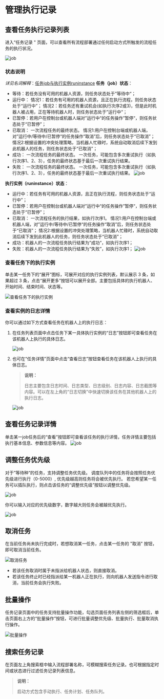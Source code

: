 # 管理执行记录

## 查看任务执行记录列表

进入“任务记录 " 页面，可以查看所有流程部署通过任何启动方式所触发的流程任务的执行状况。

![job](https://docimages.blob.core.chinacloudapi.cn/images/HAP/viewtaskrecord20211208.png)

### 状态说明
*详见名词解释*：[任务job与执行实例runinstance](./../../../Glossary.md)
**任务（job）状态**：

- 等待：若任务没有可用的机器人资源，则任务状态处于”等待中“；
- 运行中：
         情况1：若任务有可用的机器人资源，且正在执行流程，则任务状态处于“运行中”；
         情况2：若任务还有重试机会(如执行次序2或3)，但是此时机器人被占用，正在等待机器人时，则任务状态处于”运行中“；
- 已暂停：若用户在控制台或机器人端对”运行中“的任务操作”暂停“，则任务状态处于“已暂停”；
- 已取消： 
         一次流程任务的最终状态。
         情况1:用户在控制台端或机器人端，对”运行中/等待中/已暂停“的任务操作“取消”后，则任务状态处于“已取消”；
         情况2:根据设置的冲突处理策略，当机器人忙碌时，系统自动取消后续下发到此机器人的任务，则任务状态处于“已取消”；
- 成功：
          一次流程任务的最终状态。
          一次任务，可能包含多次重试执行（如执行次序1、2、3），任务的最终状态基于最后一次重试执行结果。
- 失败：
         一次流程任务的最终状态。
         一次任务，可能包含多次重试执行（如执行次序1、2、3），任务的最终状态基于最后一次重试执行结果。
    ![job](https://docimages.blob.core.chinacloudapi.cn/images/Console/0528history-job-status.png)


**执行实例（runinstance）状态**：

- 运行中：若任务有可用的机器人资源，且正在执行流程，则任务状态处于“运行中”；
- 已暂停：若用户在控制台或机器人端对”运行中“的任务操作”暂停“，则任务状态处于“已暂停”；
- 已取消：
         一次流程任务的执行结果，如执行次序1。
         情况1:用户在控制台端或机器人端，对”运行中/等待中/已暂停“的任务操作“取消”后，则任务状态处于“已取消”；
         情况2:根据设置的冲突处理策略，当机器人忙碌时，系统自动取消后续下发到此机器人的任务，则任务状态处于“已取消”； 
- 成功：机器人的一次流程任务执行结果为”成功“，如执行次序1；
- 失败：机器人的一次流程任务执行结果为“失败”，如执行次序1；
    ![job](https://docimages.blob.core.chinacloudapi.cn/images/Console/0528history-runinstance-status.png)


### 查看任务下的执行实例

单击某一任务下的“展开”图标，可展开对应的执行实例列表，默认展示 3 条，如果超过 3 条，点击“展开更多”按钮可以展开全部。主要包括具体的执行机器人、开始时间、结束时间、状态等。

![查看任务下的执行实例](https://docimages.blob.core.chinacloudapi.cn/images/Console/0528history-info1.png)

### 查看实例的日志详情

你可以通过如下方式查看任务在机器人上的执行日志：

1. 在任务列表页面中点击任务下某一具体执行实例的“日志”按钮即可查看任务在该机器人上执行的具体日志。

    ![job](https://docimages.blob.core.chinacloudapi.cn/images/Console/0528workflow-excute-history-info2.png)

2. 也可在“任务详情”页面中点击“查看日志”按钮查看任务在该机器人上执行的具体日志。

    > **说明：**
    >
    > 日志主要包含日志时间、日志类型、日志级别、日志内容、日志截图等内容。可以在左上角的“日志切换”中快速切换该任务在其他机器人上的执行日志。

    ![job](https://docimages.blob.core.chinacloudapi.cn/images/Console/0528history-info2.png)

## 查看任务记录详情

单击某一job任务后的“查看”按钮即可查看该任务的执行详情，任务详情主要包括执行基本信息、参数信息等内容。
![job](https://docimages.blob.core.chinacloudapi.cn/images/Console/0528history-info3.png)
## 调整任务优先级

对于”等待种“的任务，支持调整任务优先级。
调度队列中的任务将会按照任务优先级进行执行（0-5000）, 优先级越高则任务将会被优先执行。
若您希望某一任务可以插队执行，则点击该任务的“调整优先级”按钮以调整优先级。

  ![job](https://docimages.blob.core.chinacloudapi.cn/images/Console/job/V3editpriority1.png)

你可以输入对应的优先级数字，数字越大则任务会被越优先执行。

  ![job](https://docimages.blob.core.chinacloudapi.cn/images/Console/job/V3editpriority2.png)

## 取消任务

在当前任务尚未执行完成时，若想取消某一任务，点击某一任务的 "取消" 按钮，即可取消当前任务。

![取消任务](https://docimages.blob.core.chinacloudapi.cn/images/Console/jobcancel20210317.png)

- 若该任务取消时属于未指派给机器人状态，则直接取消。
- 若该任务终止时已经指派给某一机器人正在执行，则向机器人发送指令进行取消，当前任务会执行失败。

## 批量操作

任务记录页面中的任务支持批量操作功能，勾选页面任务列表左侧的筛选框后，单击页面右上方的“批量操作”按钮，可进行批量调整优先级、批量执行、批量取消执行操作。

  ![批量操作](https://docimages.blob.core.chinacloudapi.cn/images/Console/batchoperate20210317.png)

## 搜索任务记录

在页面左上角搜索框中输入流程部署名称，可模糊搜索任务记录。也可根据指定时间或状态进行过滤任务记录列表信息。


> **说明：**
>
> 启动方式包含手动执行、任务计划、任务队列。

